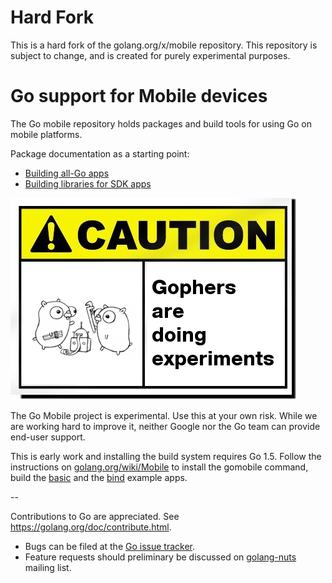 # Hard Fork

This is a hard fork of the golang.org/x/mobile repository. This repository is subject to change, and is created for purely experimental purposes.


# Go support for Mobile devices

The Go mobile repository holds packages and build tools for using Go on mobile platforms.

Package documentation as a starting point:

- [Building all-Go apps](https://golang.org/x/mobile/app)
- [Building libraries for SDK apps](https://golang.org/x/mobile/cmd/gobind)

![Caution image](doc/caution.png)

The Go Mobile project is experimental. Use this at your own risk.
While we are working hard to improve it, neither Google nor the Go
team can provide end-user support.

This is early work and installing the build system requires Go 1.5.
Follow the instructions on
[golang.org/wiki/Mobile](https://golang.org/wiki/Mobile)
to install the gomobile command, build the
[basic](https://golang.org/x/mobile/example/basic)
and the [bind](https://golang.org/x/mobile/example/bind) example apps.

--

Contributions to Go are appreciated. See https://golang.org/doc/contribute.html.

* Bugs can be filed at the [Go issue tracker](https://golang.org/issue/new?title=x/mobile:+).
* Feature requests should preliminary be discussed on
[golang-nuts](https://groups.google.com/forum/#!forum/golang-nuts)
mailing list.
